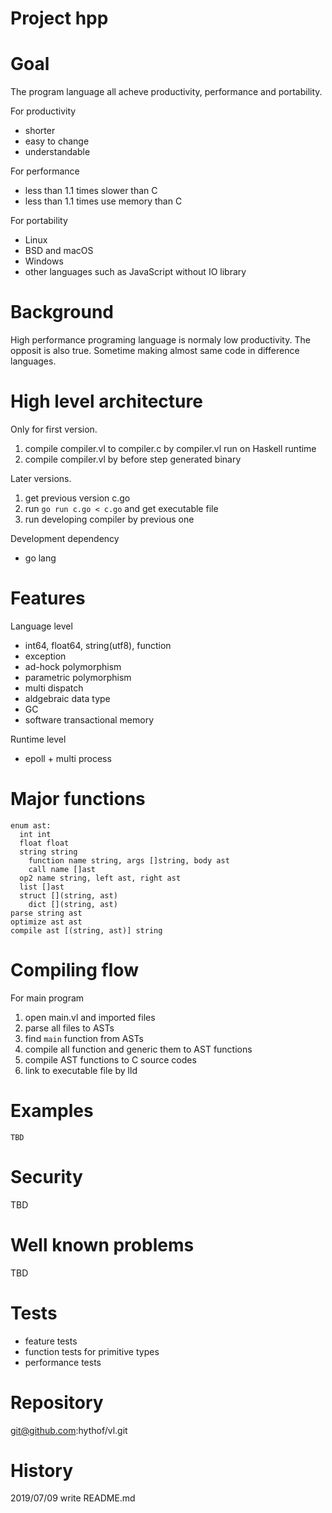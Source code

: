 Project hpp
===========

Goal
====
The program language all acheve productivity, performance and portability.

For productivity
- shorter
- easy to change
- understandable

For performance
- less than 1.1 times slower than C
- less than 1.1 times use memory than C

For portability
- Linux
- BSD and macOS
- Windows
- other languages such as JavaScript without IO library

Background
==========
High performance programing language is normaly low productivity.
The opposit is also true.
Sometime making almost same code in difference languages.

High level architecture
=======================
Only for first version.
1. compile compiler.vl to compiler.c by compiler.vl run on Haskell runtime
2. compile compiler.vl by before step generated binary

Later versions.
1. get previous version c.go
2. run `go run c.go < c.go` and get executable file
3. run developing compiler by previous one

Development dependency
- go lang

Features
========
Language level
- int64, float64, string(utf8), function
- exception
- ad-hock polymorphism
- parametric polymorphism
- multi dispatch
- aldgebraic data type
- GC
- software transactional memory

Runtime level
- epoll + multi process

Major functions
===============
```
enum ast:
  int int
  float float
  string string
	function name string, args []string, body ast
	call name []ast
  op2 name string, left ast, right ast
  list []ast
  struct [](string, ast)
	dict [](string, ast)
parse string ast
optimize ast ast
compile ast [(string, ast)] string
```

Compiling flow
==============
For main program
1. open main.vl and imported files
2. parse all files to ASTs
3. find `main` function from ASTs
4. compile all function and generic them to AST functions
5. compile AST functions to C source codes
6. link to executable file by lld

Examples
========
```
TBD
```

Security
========
TBD

Well known problems
===================
TBD

Tests
=====
- feature tests
- function tests for primitive types
- performance tests

Repository
==========
git@github.com:hythof/vl.git

History
=======
2019/07/09 write README.md
